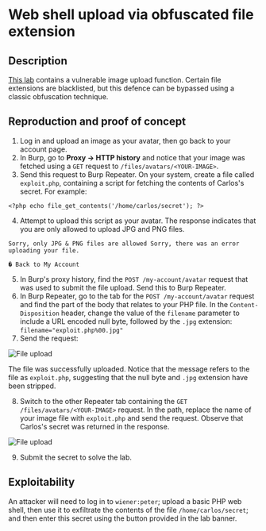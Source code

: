 # Web shell upload via obfuscated file extension

## Description

[This lab](https://portswigger.net/web-security/file-upload/lab-file-upload-web-shell-upload-via-obfuscated-file-extension) contains a vulnerable image upload function. Certain file extensions are blacklisted, but this defence can be bypassed using a classic obfuscation technique. 

## Reproduction and proof of concept

1. Log in and upload an image as your avatar, then go back to your account page.
2. In Burp, go to **Proxy -> HTTP history** and notice that your image was fetched using a `GET` request to `/files/avatars/<YOUR-IMAGE>`.
3. Send this request to Burp Repeater. On your system, create a file called `exploit.php`, containing a script for fetching the contents of Carlos's secret. For example:

```text
<?php echo file_get_contents('/home/carlos/secret'); ?>
```

4. Attempt to upload this script as your avatar. The response indicates that you are only allowed to upload JPG and PNG files.

```text
Sorry, only JPG & PNG files are allowed Sorry, there was an error uploading your file.

� Back to My Account
```

5. In Burp's proxy history, find the `POST /my-account/avatar` request that was used to submit the file upload. Send this to Burp Repeater.
6. In Burp Repeater, go to the tab for the `POST /my-account/avatar` request and find the part of the body that relates to your PHP file. In the `Content-Disposition` header, change the value of the `filename` parameter to include a URL encoded null byte, followed by the `.jpg` extension:
`filename="exploit.php%00.jpg"`
7. Send the request:

![File upload](/_static/images/upload11.png)

The file was successfully uploaded. Notice that the message refers to the file as `exploit.php`, suggesting that the null byte and `.jpg` extension have been stripped. 

8. Switch to the other Repeater tab containing the `GET /files/avatars/<YOUR-IMAGE>` request. In the path, replace the name of your image file with `exploit.php` and send the request. Observe that Carlos's secret was returned in the response.

![File upload](/_static/images/upload12.png)

9. Submit the secret to solve the lab. 

## Exploitability

An attacker will need to log in to `wiener:peter`; upload a basic PHP web shell, then use it to exfiltrate the contents of the file `/home/carlos/secret`; and then enter this secret using the button provided in the lab banner. 
